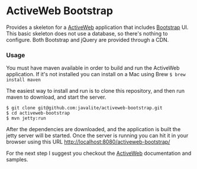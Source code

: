 ActiveWeb Bootstrap
===================

Provides a skeleton for a [ActiveWeb](http://javalite.io) application that includes [Bootstrap](http://getbootstrap.com/) UI. This basic skeleton does not use a database, so there's nothing to configure. Both Bootstrap and jQuery are provided through a CDN.  


### Usage

You must have maven available in order to build and run the ActiveWeb application. If it's not installed you can install on a Mac using Brew ```$ brew install maven```

The easiest way to install and run is to clone this repository, and then run maven to download, and start the server.
```
$ git clone git@github.com:javalite/activeweb-bootstrap.git
$ cd activeweb-bootstrap
$ mvn jetty:run
```

After the dependencies are downloaded, and the application is built the jetty server will be started. Once the server is running you can hit it in your browser using this URL [http://localhost:8080/activeweb-bootstrap/](http://localhost:8080/activeweb-bootstrap/)

For the next step I suggest you checkout the [ActiveWeb](http://javalite.io) documentation and samples.
